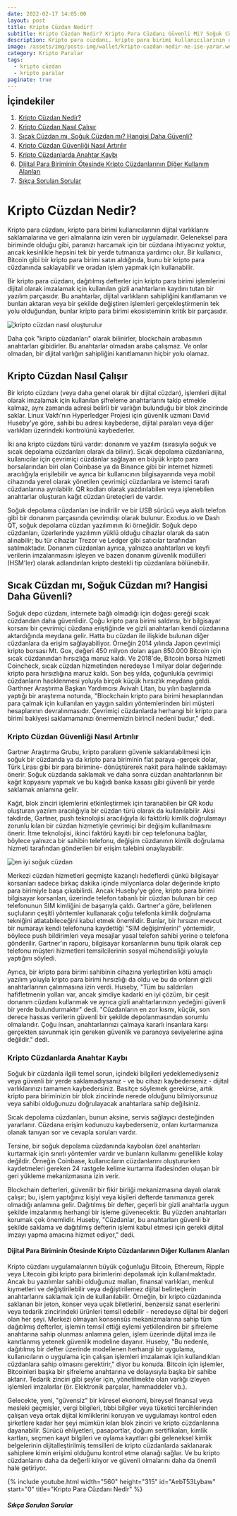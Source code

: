 ```yaml
---
date: 2022-02-17 14:05:00
layout: post
title: Kripto Cüzdan Nedir?
subtitle: Kripto Cüzdan Nedir? Kripto Para Cüzdanı Güvenli Mi? Soğuk Cüzdan Nedir?
description: Kripto para cüzdanı, kripto para birimi kullanıcılarının dijital varlıklarını saklamalarına ve geri almalarına izin veren bir uygulamadır.
image: /assets/img/posts-img/wallet/kripto-cuzdan-nedir-ne-ise-yarar.webp
category: Kripto Paralar
tags:
  - kripto cüzdan
  - kripto paralar
paginate: true
---
```

<b style="text-align:center; font-size: 150%;">İçindekiler</b>
<ol style="margin: 0;">
	<li style="padding: 2px;"><a href="#1">Kripto Cüzdan Nedir?</a></li>
	<li style="padding: 2px;"><a href="#2">Kripto Cüzdan Nasıl Çalışır</a></li>
	<li style="padding: 2px;"><a href="#3">Sıcak Cüzdan mı, Soğuk Cüzdan mı? Hangisi Daha Güvenli?</a></li>
	<li style="padding: 2px;"><a href="#4">Kripto Cüzdan Güvenliği Nasıl Artırılır</a></li>
	<li style="padding: 2px;"><a href="#5">Kripto Cüzdanlarda Anahtar Kaybı</a></li>
	<li style="padding: 2px;"><a href="#6">Dijital Para Biriminin Ötesinde Kripto Cüzdanlarının Diğer Kullanım Alanları</a></li>
	<li style="padding: 2px;"><a href="#7">Sıkça Sorulan Sorular</a></li>
</ol>
<h1 id="1">Kripto Cüzdan Nedir?</h1>
<p>
Kripto para cüzdanı, kripto para birimi kullanıcılarının dijital varlıklarını
saklamalarına ve geri almalarına izin veren bir uygulamadır. Geleneksel para
biriminde olduğu gibi, paranızı harcamak için bir cüzdana ihtiyacınız yoktur,
ancak kesinlikle hepsini tek bir yerde tutmanıza yardımcı olur. Bir kullanıcı,
Bitcoin gibi bir kripto para birimi satın aldığında, bunu bir kripto para
cüzdanında saklayabilir ve oradan işlem yapmak için kullanabilir.
</p>
<p>
Bir kripto para cüzdanı, dağıtılmış defterler için kripto para birimi
işlemlerini dijital olarak imzalamak için kullanılan gizli anahtarların kaydını
tutan bir yazılım parçasıdır. Bu anahtarlar, dijital varlıkların sahipliğini
kanıtlamanın ve bunları aktaran veya bir şekilde değiştiren işlemleri
gerçekleştirmenin tek yolu olduğundan, bunlar kripto para birimi ekosisteminin
kritik bir parçasıdır.
</p>
<picture>
  <source media="(min-width: 650px" srcset="/assets/img/posts-img/wallet/en-güvenli.webp">
  <img src="/assets/img/posts-img/wallet/kripto-cuzdan.webp" alt="kripto cüzdan nasıl oluşturulur" style="width:auto;">
</picture>
<p>
Daha çok "kripto cüzdanları" olarak bilinirler, blockchain arabasının
anahtarları gibidirler. Bu anahtarlar olmadan araba çalışmaz. Ve onlar olmadan,
bir dijital varlığın sahipliğini kanıtlamanın hiçbir yolu olamaz.
</p>
<h2 id="2">Kripto Cüzdan Nasıl Çalışır</h2>
<p>
Bir kripto cüzdanı (veya daha genel olarak bir dijital cüzdan), işlemleri
dijital olarak imzalamak için kullanılan şifreleme anahtarlarını takip etmekle
kalmaz, aynı zamanda adresi belirli bir varlığın bulunduğu bir blok zincirinde
saklar. Linux Vakfı'nın Hyperledger Projesi için güvenlik uzmanı David Huseby'ye
göre, sahibi bu adresi kaybederse, dijital paraları veya diğer varlıkları
üzerindeki kontrolünü kaybederler.
</p>
<p>
İki ana kripto cüzdanı türü vardır: donanım ve yazılım (sırasıyla soğuk ve sıcak
depolama cüzdanları olarak da bilinir). Sıcak depolama cüzdanlarına,
kullanıcılar için çevrimiçi cüzdanlar sağlayan en büyük kripto para
borsalarından biri olan Coinbase ya da Binance gibi bir internet hizmeti
aracılığıyla erişilebilir ve ayrıca bir kullanıcının bilgisayarında veya mobil
cihazında yerel olarak yönetilen çevrimiçi cüzdanlara ve istemci tarafı
cüzdanlarına ayrılabilir. QR kodları olarak yazdırılabilen veya işlenebilen
anahtarlar oluşturan kağıt cüzdan üreteçleri de vardır.
</p>
<p>
Soğuk depolama cüzdanları ise indirilir ve bir USB sürücü veya akıllı telefon
gibi bir donanım parçasında çevrimdışı olarak bulunur. Exodus.io ve Dash QT,
soğuk depolama cüzdan yazılımının iki örneğidir. Soğuk depo cüzdanları,
üzerlerinde yazılımın yüklü olduğu cihazlar olarak da satın alınabilir; bu tür
cihazlar Trezor ve Ledger gibi satıcılar tarafından satılmaktadır. Donanım
cüzdanları ayrıca, yalnızca anahtarları ve keyfi verilerin imzalanmasını işleyen
ve bazen donanım güvenlik modülleri (HSM'ler) olarak adlandırılan kripto
destekli tip cüzdanlara bölünebilir.
</p>
<h2 id="3">Sıcak Cüzdan mı, Soğuk Cüzdan mı? Hangisi Daha Güvenli?</h2>
<p>
Soğuk depo cüzdanı, internete bağlı olmadığı için doğası gereği sıcak cüzdandan
daha güvenlidir. Çoğu kripto para birimi saldırısı, bir bilgisayar korsanı bir
çevrimiçi cüzdana eriştiğinde ve gizli anahtarları kendi cüzdanına aktardığında
meydana gelir. Hatta bu cüzdan ile ilişkide bulunan diğer cüzdanlara da erişim
sağlayabiliyor. Örneğin 2014 yılında Japon çevrimiçi kripto borsası Mt. Gox,
değeri 450 milyon doları aşan 850.000 Bitcoin için sıcak cüzdanından hırsızlığa
maruz kaldı. Ve 2018'de, Bitcoin borsa hizmeti Coincheck, sıcak cüzdan
hizmetinden neredeyse 1 milyar dolar değerinde kripto para hırsızlığına maruz
kaldı. Son beş yılda, çoğunlukla çevrimiçi cüzdanların hacklenmesi yoluyla
birçok küçük hırsızlık meydana geldi. Garthner Araştırma Başkan Yardımcısı
Avivah Litan, bu yılın başlarında yaptığı bir araştırma notunda, "Blockchain
kripto para birimi hesaplarından para çalmak için kullanılan en yaygın saldırı
yöntemlerinden biri müşteri hesaplarının devralınmasıdır. Çevrimiçi cüzdanlarda
herhangi bir kripto para birimi bakiyesi saklamamanızı önermemizin birincil
nedeni budur," dedi.
</p>
<h3 id="4">Kripto Cüzdan Güvenliği Nasıl Artırılır</h3>
<p>
Gartner Araştırma Grubu, kripto paraların güvenle saklanılabilmesi için soğuk
bir cüzdanda ya da kripto para biriminin fiat paraya -gerçek dolar, Türk Lirası
gibi bir para birimine- dönüştürerek nakit para halinde saklamayı önerir. Soğuk
cüzdanda saklamak ve daha sonra cüzdan anahtarlarının bir kağıt kopyasını yapmak
ve bu kağıdı banka kasası gibi güvenli bir yerde saklamak anlamına gelir.
</p>
<p>
Kağıt, blok zinciri işlemlerini etkinleştirmek için taranabilen bir QR kodu
oluşturan yazılım aracılığıyla bir cüzdan türü olarak da kullanılabilir. Aksi
takdirde, Gartner, push teknolojisi aracılığıyla iki faktörlü kimlik doğrulamayı
zorunlu kılan bir cüzdan hizmetiyle çevrimiçi bir değişim kullanılmasını önerir.
İtme teknolojisi, ikinci faktörü kayıtlı bir cep telefonuna bağlar, böylece
yalnızca bir sahibin telefonu, değişim cüzdanının kimlik doğrulama hizmeti
tarafından gönderilen bir erişim talebini onaylayabilir.
</p>
<picture>
  <source media="(min-width: 650px" srcset="/assets/img/posts-img/wallet/kripto-para-soguk-cuzdan.webp">
  <img src="/assets/img/posts-img/wallet/kripto-para-cuzdan.webp" alt="en iyi soğuk cüzdan" style="width:auto;">
</picture>
<p>
Merkezi cüzdan hizmetleri geçmişte kazançlı hedeflerdi çünkü bilgisayar
korsanları sadece birkaç dakika içinde milyonlarca dolar değerinde kripto para
birimiyle başa çıkabilirdi. Ancak Huseby'ye göre, kripto para birimi bilgisayar
korsanları, üzerinde telefon tabanlı bir cüzdan bulunan bir cep telefonunun SIM
kimliğini de başarıyla çaldı. Gartner'a göre, belirlenen suçluların çeşitli
yöntemler kullanarak çoğu telefonla kimlik doğrulama tekniğini atlatabileceğini
kabul etmek önemlidir. Bunlar, bir hırsızın mevcut bir numarayı kendi telefonuna
kaydettiği "SIM değişimlerini" yöntemidir, böylece push bildirimleri veya
mesajlar yasal telefon sahibi yerine o telefona gönderilir. Gartner'ın raporu,
bilgisayar korsanlarının bunu tipik olarak cep telefonu müşteri hizmetleri
temsilcilerinin sosyal mühendisliği yoluyla yaptığını söyledi.
</p>
<p>
Ayrıca, bir kripto para birimi sahibinin cihazına yerleştirilen kötü amaçlı
yazılım yoluyla kripto para birimi hırsızlığı da oldu ve bu da onların gizli
anahtarlarının çalınmasına izin verdi. Huseby, "Tüm bu saldırıları hafifletmenin
yolları var, ancak şimdiye kadarki en iyi çözüm, bir çeşit donanım cüzdanı
kullanmak ve ayrıca gizli anahtarlarınızın yedeğini güvenli bir yerde
bulundurmaktır" dedi. "Cüzdanların en zor kısmı, küçük, son derece hassas
verilerin güvenli bir şekilde depolanmasından sorumlu olmalarıdır. Çoğu insan,
anahtarlarınızı çalmaya kararlı insanlara karşı gerçekten savunmak için gereken
güvenlik ve paranoya seviyelerine aşina değildir." dedi.
</p>
<h3 id="5">Kripto Cüzdanlarda Anahtar Kaybı</h3>
<p>
Soğuk bir cüzdanla ilgili temel sorun, içindeki bilgileri yedeklemediyseniz veya
güvenli bir yerde saklamadıysanız - ve bu cihazı kaybederseniz - dijital
varlıklarınızı tamamen kaybedersiniz. Basitçe söylemek gerekirse, artık kripto
para biriminizin bir blok zincirinde nerede olduğunu bilmiyorsunuz veya sahibi
olduğunuzu doğrulayacak anahtarlara sahip değilsiniz.
</p>
<p>
Sıcak depolama cüzdanları, bunun aksine, servis sağlayıcı desteğinden
yararlanır. Cüzdana erişim kodunuzu kaybederseniz, onları kurtarmanıza olanak
tanıyan sor ve cevapla soruları vardır.
</p>
<p>
Tersine, bir soğuk depolama cüzdanında kaybolan özel anahtarları kurtarmak için
sınırlı yöntemler vardır ve bunların kullanımı genellikle kolay değildir.
Örneğin Coinbase, kullanıcıların cüzdanlarını oluştururken kaydetmeleri gereken
24 rastgele kelime kurtarma ifadesinden oluşan bir geri yükleme mekanizmasına
izin verir.
</p>
<p>
Blockchain defterleri, güvenilir bir fikir birliği mekanizmasına dayalı olarak
çalışır; bu, işlem yaptığınız kişiyi veya kişileri defterde tanımanıza gerek
olmadığı anlamına gelir. Dağıtılmış bir defter, geçerli bir gizli anahtarla
uygun şekilde imzalanmış herhangi bir işleme güvenecektir. Bu yüzden anahtarları
korumak çok önemlidir. Huseby, "Cüzdanlar, bu anahtarları güvenli bir şekilde
saklama ve dağıtılmış defterin işlemi kabul etmesi için gerekli dijital imzayı
yapma amacına hizmet ediyor," dedi.
</p>
<h4 id="6">Dijital Para Biriminin Ötesinde Kripto Cüzdanlarının Diğer Kullanım Alanları
</h4>
<p>
Kripto cüzdanı uygulamalarının büyük çoğunluğu Bitcoin, Ethereum, Ripple veya
Litecoin gibi kripto para birimlerini depolamak için kullanılmaktadır. Ancak bu
yazılımlar  sahibi olduğunuz malları, finansal varlıkları, menkul kıymetleri ve
değiştirilebilir veya değiştirilemez dijital belirteçlerin anahtarlarını
saklamak için de kullanılabilir. Örneğin, bir kripto cüzdanında saklanan bir
jeton, konser veya uçak biletlerini, benzersiz sanat eserlerini veya tedarik
zincirindeki ürünleri temsil edebilir - neredeyse dijital bir değeri olan her
şeyi. Merkezi olmayan konsensüs mekanizmalarına sahip tüm dağıtılmış defterler,
işlemin temsil ettiği eylemi yetkilendiren bir şifreleme anahtarına sahip
olunması anlamına gelen, işlem üzerinde dijital imza ile kanıtlanmış yetenek
güvenlik modeline dayanır. Huseby, "Bu nedenle, dağıtılmış bir defter üzerinde
modellenen herhangi bir uygulama, kullanıcıların o uygulama için çalışan
işlemleri imzalamak için kullandıkları cüzdanlara sahip olmasını gerektirir,"
diyor bu konuda. Bitcoin için işlemler, Bitcoinleri başka bir şifreleme
anahtarına ve dolayısıyla başka bir sahibe aktarır. Tedarik zinciri gibi şeyler
için, yönetilmekte olan varlığı izleyen işlemleri imzalarlar (ör. Elektronik
parçalar, hammaddeler vb.).
</p>
<p>
Gelecekte, yeni, "güvensiz" bir küresel ekonomi, bireysel finansal veya mesleki
geçmişler, vergi bilgileri, tıbbi bilgiler veya tüketici tercihlerinden çalışan
veya ortak dijital kimliklerini koruyan ve uygulamayı kontrol eden şirketlere
kadar her şeyi mümkün kılan blok zinciri ve kripto cüzdanlarına dayanabilir.
Sürücü ehliyetleri, pasaportlar, doğum sertifikaları, kimlik kartları, seçmen
kayıt bilgileri ve oylama kayıtları gibi geleneksel kimlik belgelerinin
dijitalleştirilmiş temsilleri de kripto cüzdanlarda saklanarak sahiplere kimin
erişimi olduğunu kontrol etme olanağı sağlar. Ve bu kripto cüzdanlarını daha da
değerli kılıyor ve güvenli olmalarını daha da önemli hale getiriyor.
</p>
{% include youtube.html width="560" height="315" id="AebT53Lybaw" start="0" title="Kripto Para Cüzdanı Nedir" %}
<h5 id="7">Sıkça Sorulan Sorular</h5>
